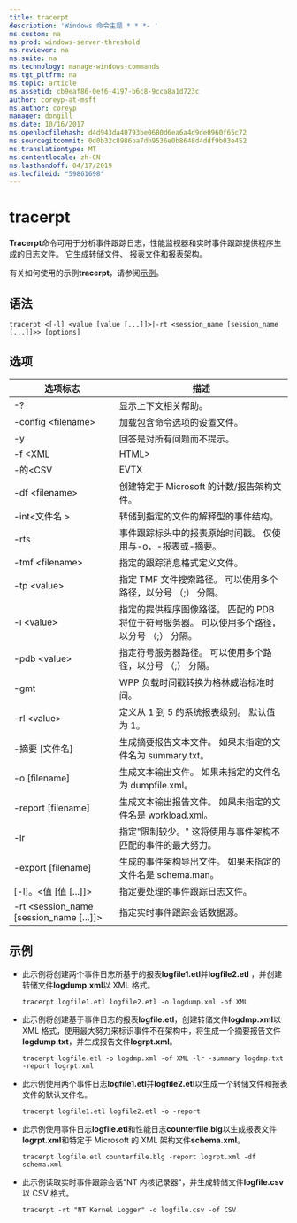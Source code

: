 ```yaml
---
title: tracerpt
description: 'Windows 命令主题 * * *- '
ms.custom: na
ms.prod: windows-server-threshold
ms.reviewer: na
ms.suite: na
ms.technology: manage-windows-commands
ms.tgt_pltfrm: na
ms.topic: article
ms.assetid: cb9eaf86-0ef6-4197-b6c8-9cca8a1d723c
author: coreyp-at-msft
ms.author: coreyp
manager: dongill
ms.date: 10/16/2017
ms.openlocfilehash: d4d943da40793be0680d6ea6a4d9de0960f65c72
ms.sourcegitcommit: 0d0b32c8986ba7db9536e0b8648d4ddf9b03e452
ms.translationtype: MT
ms.contentlocale: zh-CN
ms.lasthandoff: 04/17/2019
ms.locfileid: "59861698"
---
```

# <a name="tracerpt"></a>tracerpt



**Tracerpt**命令可用于分析事件跟踪日志，性能监视器和实时事件跟踪提供程序生成的日志文件。 它生成转储文件、 报表文件和报表架构。

有关如何使用的示例**tracerpt**，请参阅[示例](#BKMK_EXAMPLES)。

## <a name="syntax"></a>语法

```
tracerpt <[-l] <value [value [...]]>|-rt <session_name [session_name [...]]>> [options]
```

## <a name="options"></a>选项

|选项标志|描述|
|-----------|-----------|
|-?|显示上下文相关帮助。|
|-config \<filename>|加载包含命令选项的设置文件。|
|-y|回答是对所有问题而不提示。|
|-f \<XML | HTML>|定义报表格式。|
|-的\<CSV | EVTX | XML>|定义转储格式。 默认值为 XML。|
|-df \<filename>|创建特定于 Microsoft 的计数/报告架构文件。|
|-int\<文件名 >|转储到指定的文件的解释型的事件结构。|
|-rts|事件跟踪标头中的报表原始时间戳。 仅使用与-o，-报表或-摘要。|
|-tmf \<filename>|指定的跟踪消息格式定义文件。|
|-tp \<value>|指定 TMF 文件搜索路径。 可以使用多个路径，以分号 （;） 分隔。|
|-i \<value>|指定的提供程序图像路径。 匹配的 PDB 将位于符号服务器。 可以使用多个路径，以分号 （;） 分隔。|
|-pdb \<value>|指定符号服务器路径。 可以使用多个路径，以分号 （;） 分隔。|
|-gmt|WPP 负载时间戳转换为格林威治标准时间。|
|-rl \<value>|定义从 1 到 5 的系统报表级别。 默认值为 1。|
|-摘要 [文件名]|生成摘要报告文本文件。 如果未指定的文件名为 summary.txt。|
|-o [filename]|生成文本输出文件。 如果未指定的文件名为 dumpfile.xml。|
|-report [filename]|生成文本输出报告文件。 如果未指定的文件名是 workload.xml。|
|-lr|指定"限制较少。" 这将使用与事件架构不匹配的事件的最大努力。|
|-export [filename]|生成的事件架构导出文件。 如果未指定的文件名是 schema.man。|
|[-l]。\<值 [值 [...]]>|指定要处理的事件跟踪日志文件。|
|-rt \<session_name [session_name […]]>|指定实时事件跟踪会话数据源。|

## <a name="BKMK_EXAMPLES"></a>示例

-   此示例将创建两个事件日志所基于的报表**logfile1.etl**并**logfile2.etl** ，并创建转储文件**logdump.xml**以 XML 格式。  
    ```
    tracerpt logfile1.etl logfile2.etl -o logdump.xml -of XML
    ```  
-   此示例将创建基于事件日志的报表**logfile.etl**，创建转储文件**logdmp.xml**以 XML 格式，使用最大努力来标识事件不在架构中，将生成一个摘要报告文件**logdump.txt**，并生成报告文件**logrpt.xml**。  
    ```
    tracerpt logfile.etl -o logdmp.xml -of XML -lr -summary logdmp.txt -report logrpt.xml
    ```  
-   此示例使用两个事件日志**logfile1.etl**并**logfile2.etl**以生成一个转储文件和报表文件的默认文件名。  
    ```
    tracerpt logfile1.etl logfile2.etl -o -report
    ```  
-   此示例使用事件日志**logfile.etl**和性能日志**counterfile.blg**以生成报表文件**logrpt.xml**和特定于 Microsoft 的 XML 架构文件**schema.xml**。  
    ```
    tracerpt logfile.etl counterfile.blg -report logrpt.xml -df schema.xml
    ```  
-   此示例读取实时事件跟踪会话"NT 内核记录器"，并生成转储文件**logfile.csv**以 CSV 格式。  
    ```
    tracerpt -rt "NT Kernel Logger" -o logfile.csv -of CSV
    ```
